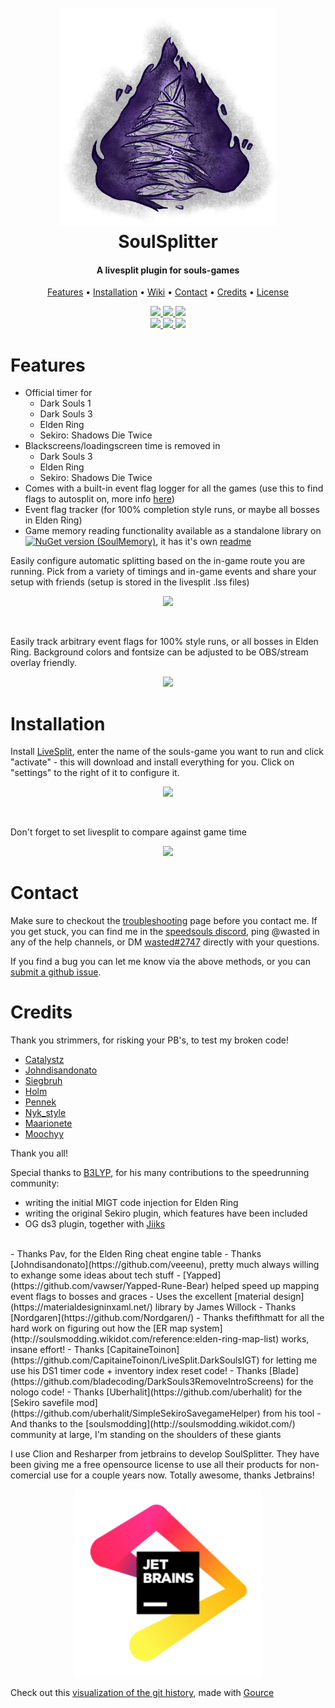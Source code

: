 <h1 align="center">
  <br>
  <img src="resources/soulsplitter.png" width="350"/><br>
  SoulSplitter
  <br>
</h1>

<h4 align="center">A livesplit plugin for souls-games</h4>

<p align="center">
  <a href="#features">Features</a> •
  <a href="#installation">Installation</a> •
  <a href="https://github.com/FrankvdStam/SoulSplitter/wiki">Wiki</a> •
  <a href="#credits">Contact</a> •
  <a href="#credits">Credits</a> •
  <a href="https://github.com/FrankvdStam/SoulSplitter/blob/main/LICENSE">License</a>
</p>

<p align="center">
    <a href="https://github.com/FrankvdStam/SoulSplitter/actions">
        <img src="https://img.shields.io/github/actions/workflow/status/FrankvdStam/SoulSplitter/build.yml?branch=main"/>
    </a>
    <a href="http://wastedbox.nl:9000/dashboard?id=FrankvdStam_SoulSplitter_AYT9tJW7QlZ0fhD27xsa">
        <img src="http://wastedbox.nl:9000/api/project_badges/measure?project=FrankvdStam_SoulSplitter_AYT9tJW7QlZ0fhD27xsa&metric=alert_status&token=dcf5066558434982e851acb72b72235195d99b6e"/>
    </a>
    <a href="https://www.nuget.org/packages/SoulMemory/">
        <img src="https://img.shields.io/nuget/v/SoulMemory"/>
    </a>
    <br/>
    <a href="https://ko-fi.com/wasted1">
        <img src="https://img.shields.io/badge/buy%20me%20a%20coffee-donate-yellow.svg"/>
    </a>
    <a href="https://www.youtube.com/@1wasted">
        <img src="https://img.shields.io/badge/-YouTube-red"/>
    </a>
    <a href="https://discord.com/users/281116269921566721">
        <img src="https://img.shields.io/badge/-Discord-blue"/>
    </a>
</p>

# Features

- Official timer for
    - Dark Souls 1
    - Dark Souls 3
    - Elden Ring
    - Sekiro: Shadows Die Twice
- Blackscreens/loadingscreen time is removed in
    - Dark Souls 3
    - Elden Ring
    - Sekiro: Shadows Die Twice
- Comes with a built-in event flag logger for all the games (use this to find flags to autosplit on, more info [here](https://github.com/FrankvdStam/SoulSplitter/wiki/Eventflags))
- Event flag tracker (for 100% completion style runs, or maybe all bosses in Elden Ring)
- Game memory reading functionality available as a standalone library on [![NuGet version (SoulMemory)](https://img.shields.io/nuget/v/SoulMemory)](https://www.nuget.org/packages/SoulMemory/), it has it's own [readme](./src/SoulMemory/README.md)

Easily configure automatic splitting based on the in-game route you are running. Pick from a variety of timings and in-game events and share your setup with friends (setup is stored in the livesplit .lss files)
  
<p align="center">
    <img src="https://user-images.githubusercontent.com/37239092/214152219-433b1ea3-8d25-4800-9780-664c4af975ec.png"/>
</p>
<br/>

Easily track arbitrary event flags for 100% style runs, or all bosses in Elden Ring. Background colors and fontsize can be adjusted to be OBS/stream overlay friendly.

<p align="center">
    <img src="https://user-images.githubusercontent.com/37239092/214557544-2abeb450-beaa-4c93-8e46-38dd079c2731.png">
</p>



# Installation

Install [LiveSplit](https://github.com/LiveSplit/LiveSplit), enter the name of the souls-game you want to run and click "activate" - this will download and install everything for you. Click on "settings" to the right of it to configure it.

<p align="center">
    <img src="https://user-images.githubusercontent.com/37239092/214122849-99988bb0-6204-4348-94dc-333fc38c61f0.png"/>
</p>
<br/>

Don't forget to set livesplit to compare against game time  

<p align="center">
    <img src="https://user-images.githubusercontent.com/37239092/214124915-bdfdee84-4eb1-40e4-ba23-8f837e708917.png"/>
</p>

# Contact

Make sure to checkout the [troubleshooting](https://github.com/FrankvdStam/SoulSplitter/wiki/troubleshooting) page before you contact me. If you get stuck, you can find me in the [speedsouls discord](https://discord.gg/speedsouls), ping @wasted in any of the help channels, or DM [wasted#2747](https://discord.com/users/281116269921566721) directly with your questions.

If you find a bug you can let me know via the above methods, or you can [submit a github issue](https://github.com/FrankvdStam/SoulSplitter/issues/new).

# Credits

Thank you strimmers, for risking your PB's, to test my broken code!  
- [Catalystz](https://www.twitch.tv/catalystz)  
- [Johndisandonato](https://www.twitch.tv/johndisandonato)  
- [Siegbruh](https://www.twitch.tv/siegbruh)  
- [Holm](https://www.twitch.tv/holm_gg)  
- [Pennek](https://www.twitch.tv/pennek)  
- [Nyk_style](https://www.twitch.tv/nyk_style)  
- [Maarionete](https://www.twitch.tv/maarionete)  
- [Moochyy](https://www.twitch.tv/moochyy_)  
  
Thank you all!

Special thanks to [B3LYP](https://github.com/pawREP), for his many contributions to the speedrunning community:  
- writing the initial MIGT code injection for Elden Ring
- writing the original Sekiro plugin, which features have been included
- OG ds3 plugin, together with [Jiiks](https://github.com/Jiiks/)  
<br/>
- Thanks Pav, for the Elden Ring cheat engine table
- Thanks [Johndisandonato](https://github.com/veeenu), pretty much always willing to exhange some ideas about tech stuff
- [Yapped](https://github.com/vawser/Yapped-Rune-Bear) helped speed up mapping event flags to bosses and graces
- Uses the excellent [material design](https://materialdesigninxaml.net/) library by James Willock
- Thanks [Nordgaren](https://github.com/Nordgaren/)
- Thanks thefifthmatt for all the hard work on figuring out how the [ER map system](http://soulsmodding.wikidot.com/reference:elden-ring-map-list) works, insane effort!
- Thanks [CapitaineToinon](https://github.com/CapitaineToinon/LiveSplit.DarkSoulsIGT) for letting me use his DS1 timer code + inventory index reset code!
- Thanks [Blade](https://github.com/bladecoding/DarkSouls3RemoveIntroScreens) for the nologo code!
- Thanks [Uberhalit](https://github.com/uberhalit) for the [Sekiro savefile mod](https://github.com/uberhalit/SimpleSekiroSavegameHelper) from his tool
- And thanks to the [soulsmodding](http://soulsmodding.wikidot.com/) community at large, I'm standing on the shoulders of these giants

I use Clion and Resharper from jetbrains to develop SoulSplitter. They have been giving me a free opensource license to use all their products for non-comercial use for a couple years now. Totally awesome, thanks Jetbrains!  

<p align="center">
    <img src="https://github.com/devicons/devicon/blob/master/icons/jetbrains/jetbrains-original.svg" width="300"/>
</p>

Check out this [visualization of the git history](https://www.youtube.com/watch?v=2u7MwySLOUE), made with [Gource](https://gource.io/)
